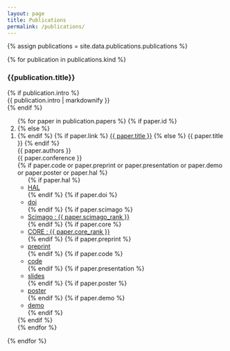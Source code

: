 ```yaml
---
layout: page
title: Publications
permalink: /publications/
---
```


{% assign publications = site.data.publications.publications %}

<section>
    {% for publication in publications.kind %}
        <h3>{{publication.title}}</h3>
        {% if publication.intro %}
        <div>
            {{ publication.intro | markdownify }}
        </div>
        {% endif %}
        <ol reversed>
        {% for paper in publication.papers %}
            {% if paper.id %}
            <li id="{{ paper.id }}">
            {% else %}
            <li>
            {% endif %}
                {% if paper.link %}
                <a href="{{ paper.link }}" target="_blank">{{ paper.title }}</a>
                {% else %}
                {{ paper.title }}
                {% endif %}
                <br>
                {{ paper.authors }}
                <br>
                {{ paper.conference }}
                <br>
                {% if paper.code or paper.preprint or paper.presentation or paper.demo or paper.poster or paper.hal %}
                <ul class="liste-inline">
                    {% if paper.hal %}
                    <li><a href="{{ paper.hal }}" target="_blank"> HAL
                        <!-- <svg class="svg-icon"><use xlink:href="{{ '/assets/minima-social-icons.svg#hal' | relative_url }}"></use></svg> -->
                    </a></li>
                    {% endif %}
                    {% if paper.doi %}
                    <li><a href="{{ paper.doi }}" target="_blank">doi</a></li>
                    {% endif %}
                    {% if paper.scimago %}
                    <li><a href="{{ paper.scimago }}" target="_blank">Scimago : {{ paper.scimago_rank }}</a></li>
                    {% endif %}
                    {% if paper.core %}
                    <li><a href="{{ paper.core }}" target="_blank">CORE : {{ paper.core_rank }}</a></li>
                    {% endif %}
                    {% if paper.preprint %}
                    <li><a href="{{ paper.preprint }}" target="_blank">preprint</a></li>
                    {% endif %}
                    {% if paper.code %}
                    <li><a href="{{ paper.code }}" target="_blank">code</a></li>
                    {% endif %}
                    {% if paper.presentation %}
                    <li><a href="{{ paper.presentation }}" target="_blank">slides</a></li>
                    {% endif %}
                    {% if paper.poster %}
                    <li><a href="{{ paper.poster }}" target="_blank">poster</a></li>
                    {% endif %}
                    {% if paper.demo %}
                    <li><a href="{{ paper.demo }}" target="_blank">demo</a></li>
                    {% endif %}
                </ul>
                {% endif %}
            </li>
        {% endfor %}
        </ol>
    {% endfor %}
</section>
